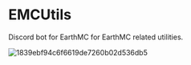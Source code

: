 # EMCUtils

Discord bot for EarthMC for EarthMC related utilities.

![1839ebf94c6f6619de7260b02d536db5](https://github.com/jga01/emcutils/assets/46873180/55ad0f8d-30e3-47d9-abe1-472b94a1c8b3)
